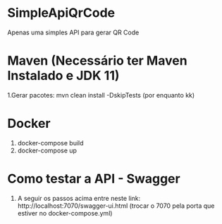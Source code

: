 # SimpleApiQrCode
Apenas uma simples API para gerar QR Code


# Maven (Necessário ter Maven Instalado e JDK 11)
1.Gerar pacotes: mvn clean install -DskipTests (por enquanto kk)

# Docker
1. docker-compose build
2. docker-compose up

# Como testar a API - Swagger
1. A seguir os passos acima entre neste link: http://localhost:7070/swagger-ui.html 
(trocar o 7070 pela porta que estiver no docker-compose.yml)
